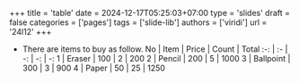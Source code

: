 +++
title = 'table'
date = 2024-12-17T05:25:03+07:00
type = 'slides'
draft = false
categories = ['pages']
tags = ['slide-lib']
authors = ['viridi']
url = '24l12'
+++
<!--more-->

+ There are items to buy as follow.
No | Item | Price | Count | Total
:-: | :- | -: | -: | -:
1 | Eraser | 100 | 2 | 200
2 | Pencil | 200 | 5 | 1000
3 | Ballpoint | 300 | 3 | 900
4 | Paper | 50 | 25 | 1250
